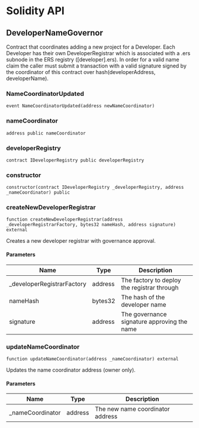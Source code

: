 # Solidity API

## DeveloperNameGovernor

Contract that coordinates adding a new project for a Developer. Each Developer has their own DeveloperRegistrar which is associated
with a .ers subnode in the ERS registry ([developer].ers). In order for a valid name claim the caller must submit a transaction with a valid
signature signed by the coordinator of this contract over hash(developerAddress, developerName).

### NameCoordinatorUpdated

```solidity
event NameCoordinatorUpdated(address newNameCoordinator)
```

### nameCoordinator

```solidity
address public nameCoordinator
```

### developerRegistry

```solidity
contract IDeveloperRegistry public developerRegistry
```

### constructor

```solidity
constructor(contract IDeveloperRegistry _developerRegistry, address _nameCoordinator) public
```

### createNewDeveloperRegistrar

```solidity
function createNewDeveloperRegistrar(address _developerRegistrarFactory, bytes32 nameHash, address signature) external
```

Creates a new developer registrar with governance approval.

#### Parameters

| Name | Type | Description |
| ---- | ---- | ----------- |
| _developerRegistrarFactory | address | The factory to deploy the registrar through |
| nameHash | bytes32 | The hash of the developer name |
| signature | address | The governance signature approving the name |

### updateNameCoordinator

```solidity
function updateNameCoordinator(address _nameCoordinator) external
```

Updates the name coordinator address (owner only).

#### Parameters

| Name | Type | Description |
| ---- | ---- | ----------- |
| _nameCoordinator | address | The new name coordinator address |